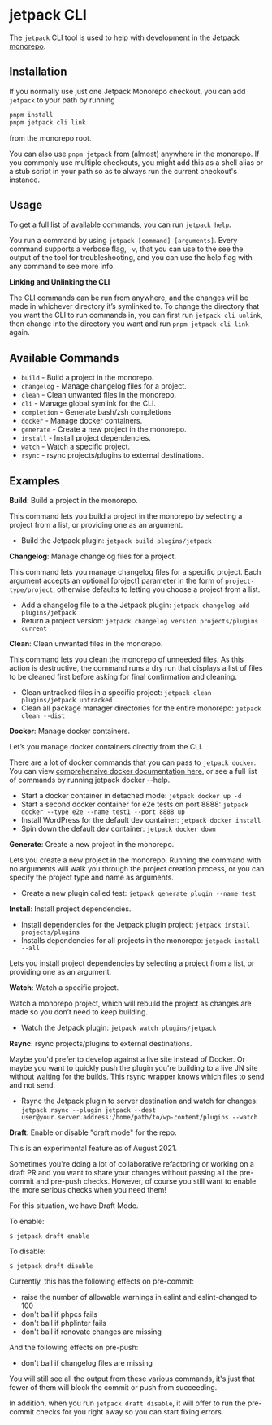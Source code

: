 # jetpack CLI

The `jetpack` CLI tool is used to help with development in [the Jetpack monorepo].

## Installation

If you normally use just one Jetpack Monorepo checkout, you can add `jetpack` to your path by running
```sh
pnpm install
pnpm jetpack cli link
```
from the monorepo root.

You can also use `pnpm jetpack` from (almost) anywhere in the monorepo. If you commonly use multiple checkouts, you might add this as a shell alias or a stub script in your path so as to always run the current checkout's instance.

## Usage

To get a full list of available commands, you can run `jetpack help`.

You run a command by using `jetpack [command] [arguments]`. Every command supports a verbose flag, `-v`, that you can use to the see the output of the tool for troubleshooting, and you can use the help flag with any command to see more info.

**Linking and Unlinking the CLI**

The CLI commands can be run from anywhere, and the changes will be made in whichever directory it’s symlinked to. To change the directory that you want the CLI to run commands in, you can first run `jetpack cli unlink`, then change into the directory you want and run `pnpm jetpack cli link` again.

## Available Commands

* `build` - Build a project in the monorepo.
* `changelog` -  Manage changelog files for a project.
* `clean` - Clean unwanted files in the monorepo.
* `cli` - Manage global symlink for the CLI.
* `completion` - Generate bash/zsh completions
* `docker` - Manage docker containers.
* `generate` - Create a new project in the monorepo.
* `install` - Install project dependencies.
* `watch` - Watch a specific project.
* `rsync` - rsync projects/plugins to external destinations.

## Examples

**Build**: Build a project in the monorepo.

This command lets you build a project in the monorepo by selecting a project from a list, or providing one as an argument.

- Build the Jetpack plugin: `jetpack build plugins/jetpack`

**Changelog**: Manage changelog files for a project.

This command lets you manage changelog files for a specific project. Each argument accepts an optional [project] parameter in the form of `project-type/project`, otherwise defaults to letting you choose a project from a list.

- Add a changelog file to a the Jetpack plugin: `jetpack changelog add plugins/jetpack`
- Return a project version: `jetpack changelog version projects/plugins current`

**Clean**: Clean unwanted files in the monorepo.

This command lets you clean the monorepo of unneeded files. As this action is destructive, the command runs a dry run that displays a list of files to be cleaned first before asking for final confirmation and cleaning.

- Clean untracked files in a specific project: `jetpack clean plugins/jetpack untracked`
- Clean all package manager directories for the entire monorepo: `jetpack clean --dist`

**Docker**: Manage docker containers.

Let’s you manage docker containers directly from the CLI.

There are a lot of docker commands that you can pass to `jetpack docker`. You can view [comprehensive docker documentation here](https://github.com/Automattic/jetpack/blob/trunk/tools/docker/README.md), or see a full list of commands by running jetpack docker --help.

- Start a docker container in detached mode: `jetpack docker up -d`
- Start a second docker container for e2e tests on port 8888: `jetpack docker --type e2e --name test1 --port 8888 up`
- Install WordPress for the default dev container: `jetpack docker install`
- Spin down the default dev container: `jetpack docker down`

**Generate**: Create a new project in the monorepo.

Lets you create a new project in the monorepo. Running the command with no arguments will walk you through the project creation process, or you can specify the project type and name as arguments.

- Create a new plugin called test: `jetpack generate plugin --name test`

**Install**: Install project dependencies.

- Install dependencies for the Jetpack plugin project: `jetpack install projects/plugins`
- Installs dependencies for all projects in the monorepo: `jetpack install --all`

Lets you install project dependencies by selecting a project from a list, or providing one as an argument.

**Watch**: Watch a specific project.

Watch a monorepo project, which will rebuild the project as changes are made so you don’t need to keep building.

- Watch the Jetpack plugin: `jetpack watch plugins/jetpack`

**Rsync**: rsync projects/plugins to external destinations.

Maybe you'd prefer to develop against a live site instead of Docker. Or maybe you want to quickly push the plugin you're building to a live JN site without waiting for the builds. This rsync wrapper knows which files to send and not send. 

- Rsync the Jetpack plugin to server destination and watch for changes: `jetpack rsync --plugin jetpack --dest user@your.server.address:/home/path/to/wp-content/plugins --watch`

[the Jetpack monorepo]: https://github.com/Automattic/jetpack

**Draft**: Enable or disable "draft mode" for the repo.

This is an experimental feature as of August 2021.

Sometimes you're doing a lot of collaborative refactoring or working on a draft PR and you want to share your changes without passing all the pre-commit and pre-push checks. However, of course you still want to enable the more serious checks when you need them!

For this situation, we have Draft Mode.

To enable:

```
$ jetpack draft enable
```

To disable:

```
$ jetpack draft disable
```

Currently, this has the following effects on pre-commit:

* raise the number of allowable warnings in eslint and eslint-changed to 100
* don't bail if phpcs fails
* don't bail if phplinter fails
* don't bail if renovate changes are missing

And the following effects on pre-push:

* don't bail if changelog files are missing

You will still see all the output from these various commands, it's just that fewer of them will block the commit or push from succeeding.

In addition, when you run `jetpack draft disable`, it will offer to run the pre-commit checks for you right away so you can start fixing errors.
